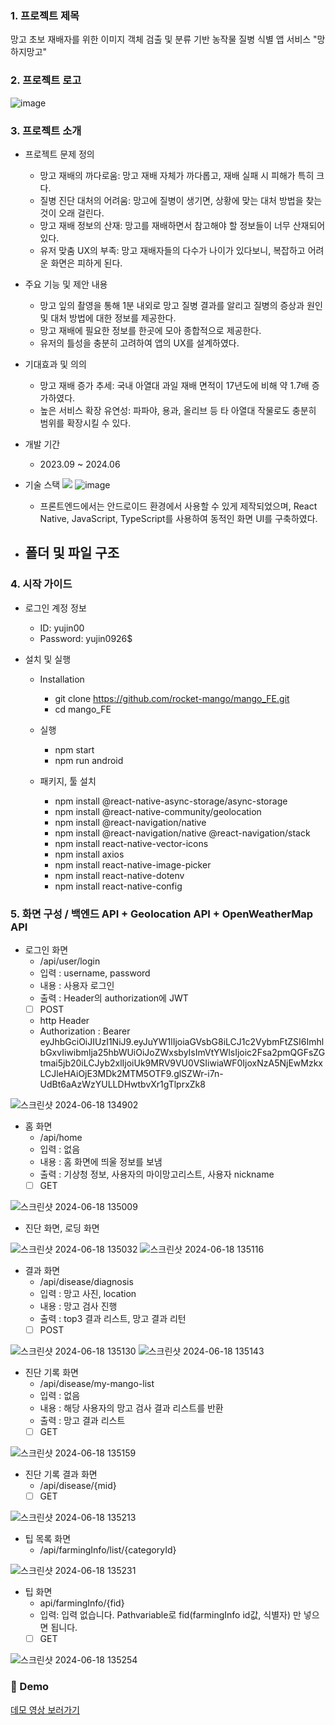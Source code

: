 ### 1. 프로젝트 제목

망고 초보 재배자를 위한 이미지 객체 검출 및 분류 기반 농작물 질병 식별 앱 서비스
"망하지망고"

### 2. 프로젝트 로고

![image](https://github.com/rocket-mango/mango_FE/assets/117718423/8506fe7a-ebbf-4e16-b283-fcc384ec7b19)

### 3. 프로젝트 소개

- 프로젝트 문제 정의
  - 망고 재배의 까다로움: 망고 재배 자체가 까다롭고, 재배 실패 시 피해가 특히 크다.
  - 질병 진단 대처의 어려움: 망고에 질병이 생기면, 상황에 맞는 대처 방법을 찾는 것이 오래 걸린다.
  - 망고 재배 정보의 산재: 망고를 재배하면서 참고해야 할 정보들이 너무 산재되어 있다.
  - 유저 맞춤 UX의 부족: 망고 재배자들의 다수가 나이가 있다보니, 복잡하고 어려운 화면은 피하게 된다.
- 주요 기능 및 제안 내용
  - 망고 잎의 촬영을 통해 1분 내외로 망고 질병 결과를 알리고 질병의 증상과 원인 및 대처 방법에 대한 정보를 제공한다.
  - 망고 재배에 필요한 정보를 한곳에 모아 종합적으로 제공한다.
  - 유저의 틀성을 충분히 고려하여 앱의 UX를 설계하였다.
- 기대효과 및 의의
  - 망고 재배 증가 추세: 국내 아열대 과일 재배 면적이 17년도에 비해 약 1.7배 증가하였다.
  - 높은 서비스 확장 유연성: 파파야, 용과, 올리브 등 타 아열대 작물로도 충분히 범위를 확장시킬 수 있다.
- 개발 기간
  - 2023.09 ~ 2024.06
- 기술 스택
  <img src="https://img.shields.io/badge/html5-E34F26?style=for-the-badge&logo=html5&logoColor=white">
  ![image](https://github.com/rocket-mango/mango_FE/assets/117718423/a67f4e2e-21f2-4d0a-a4c7-5850e87eb590)

  - 프론트엔드에서는 안드로이드 환경에서 사용할 수 있게 제작되었으며, React Native, JavaScript, TypeScript를 사용하여 동적인 화면 UI를 구축하였다.

- ## 폴더 및 파일 구조



### 4. 시작 가이드

- 로그인 계정 정보

  - ID: yujin00
  - Password: yujin0926$

- 설치 및 실행

  - Installation

    - git clone https://github.com/rocket-mango/mango_FE.git
    - cd mango_FE

  - 실행

    - npm start
    - npm run android

  - 패키지, 툴 설치
    - npm install @react-native-async-storage/async-storage
    - npm install @react-native-community/geolocation
    - npm install @react-navigation/native
    - npm install @react-navigation/native @react-navigation/stack
    - npm install react-native-vector-icons
    - npm install axios
    - npm install react-native-image-picker
    - npm install react-native-dotenv
    - npm install react-native-config

### 5. 화면 구성 / 백엔드 API + Geolocation API + OpenWeatherMap API

- 로그인 화면
  - /api/user/login
  - 입력 : username, password
  - 내용 : 사용자 로그인
  - 출력 : Header의 authorization에 JWT
  - [ ] POST
  - http Header
  - Authorization : Bearer eyJhbGciOiJIUzI1NiJ9.eyJuYW1lIjoiaGVsbG8iLCJ1c2VybmFtZSI6ImhlbGxvIiwibmlja25hbWUiOiJoZWxsbyIsImVtYWlsIjoic2Fsa2pmQGFsZGtmai5jb20iLCJyb2xlIjoiUk9MRV9VU0VSIiwiaWF0IjoxNzA5NjEwMzkxLCJleHAiOjE3MDk2MTM5OTF9.glSZWr-i7n-UdBt6aAzWzYULLDHwtbvXr1gTlprxZk8

![스크린샷 2024-06-18 134902](https://github.com/rocket-mango/mango_FE/assets/117718423/ead4ba55-2908-439f-8ebc-66247c3064e4)

- 홈 화면
  - /api/home
  - 입력 : 없음
  - 내용 : 홈 화면에 띄울 정보를 보냄
  - 출력 : 기상청 정보, 사용자의 마이망고리스트, 사용자 nickname
  - [ ] GET

![스크린샷 2024-06-18 135009](https://github.com/rocket-mango/mango_FE/assets/117718423/d84932c0-f564-4e58-b21e-28204cd5007b)

- 진단 화면, 로딩 화면

![스크린샷 2024-06-18 135032](https://github.com/rocket-mango/mango_FE/assets/117718423/887cbb25-a2c0-4733-be29-1dad68922785)
![스크린샷 2024-06-18 135116](https://github.com/rocket-mango/mango_FE/assets/117718423/f9862755-14c6-4055-be83-690f7f3a33f4)

- 결과 화면
  - /api/disease/diagnosis
  - 입력 : 망고 사진, location
  - 내용 : 망고 검사 진행
  - 출력 : top3 결과 리스트, 망고 결과 리턴
  - [ ] POST

![스크린샷 2024-06-18 135130](https://github.com/rocket-mango/mango_FE/assets/117718423/fd0a538b-fb1a-47d2-bdd6-64734e057caa)
![스크린샷 2024-06-18 135143](https://github.com/rocket-mango/mango_FE/assets/117718423/6749c193-1aea-4b42-90e3-b695ce5bc653)

- 진단 기록 화면
  - /api/disease/my-mango-list
  - 입력 : 없음
  - 내용 : 해당 사용자의 망고 검사 결과 리스트를 반환
  - 출력 : 망고 결과 리스트
  - [ ] GET

![스크린샷 2024-06-18 135159](https://github.com/rocket-mango/mango_FE/assets/117718423/f263687f-50b2-4cbb-ab16-3a6a604b631f)

- 진단 기록 결과 화면
  - /api/disease/{mid}
  - [ ] GET

![스크린샷 2024-06-18 135213](https://github.com/rocket-mango/mango_FE/assets/117718423/865643fb-f967-4fc3-8bb8-23e90483d211)

- 팁 목록 화면
  - /api/farmingInfo/list/{categoryId}

![스크린샷 2024-06-18 135231](https://github.com/rocket-mango/mango_FE/assets/117718423/35c424fc-68ee-43d9-b05a-a32203cd9ee0)

- 팁 화면
  - api/farmingInfo/{fid}
  - 입력: 입력 없습니다. Pathvariable로 fid(farmingInfo id값, 식별자) 만 넣으면 됩니다.
  - [ ] GET

![스크린샷 2024-06-18 135254](https://github.com/rocket-mango/mango_FE/assets/117718423/8fd255fe-6228-45e5-b3cf-67a3fc7d5c5f)

### 📍 Demo

<a href="https://youtu.be/wkHsFAMPMAs?si=NtXd2lCAfklKVJ7O" target="_blank">데모 영상 보러가기</a>
